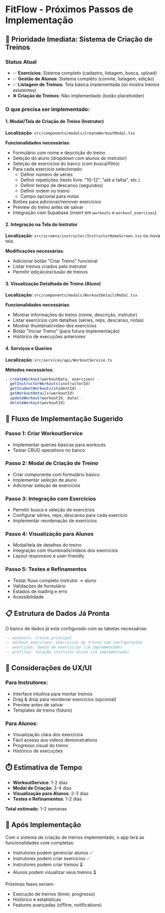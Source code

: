 # FitFlow - Próximos Passos de Implementação

## 🎯 Prioridade Imediata: Sistema de Criação de Treinos

### Status Atual

- ✅ **Exercícios**: Sistema completo (cadastro, listagem, busca, upload)
- ✅ **Gestão de Alunos**: Sistema completo (convite, listagem, edição)
- ✅ **Listagem de Treinos**: Tela básica implementada (só mostra treinos existentes)
- ❌ **Criação de Treinos**: Não implementado (botão placeholder)

### O que precisa ser implementado:

#### 1. Modal/Tela de Criação de Treino (Instrutor)

**Localização**: `src/components/modals/CreateWorkoutModal.tsx`

**Funcionalidades necessárias**:

- Formulário com nome e descrição do treino
- Seleção do aluno (dropdown com alunos do instrutor)
- Seleção de exercícios do banco (com busca/filtro)
- Para cada exercício selecionado:
  - Definir número de séries
  - Definir repetições (texto livre: "10-12", "até a falha", etc.)
  - Definir tempo de descanso (segundos)
  - Definir ordem no treino
  - Campo opcional para notas
- Botões para adicionar/remover exercícios
- Preview do treino antes de salvar
- Integração com Supabase (insert em `workouts` e `workout_exercises`)

#### 2. Integração na Tela do Instrutor

**Localização**: `src/screens/instructor/InstructorHomeScreen.tsx` ou nova tela

**Modificações necessárias**:

- Adicionar botão "Criar Treino" funcional
- Listar treinos criados pelo instrutor
- Permitir edição/exclusão de treinos

#### 3. Visualização Detalhada de Treino (Aluno)

**Localização**: `src/components/modals/WorkoutDetailsModal.tsx`

**Funcionalidades necessárias**:

- Mostrar informações do treino (nome, descrição, instrutor)
- Listar exercícios com detalhes (séries, reps, descanso, notas)
- Mostrar thumbnail/vídeo dos exercícios
- Botão "Iniciar Treino" (para futura implementação)
- Histórico de execuções anteriores

#### 4. Serviços e Queries

**Localização**: `src/services/api/WorkoutService.ts`

**Métodos necessários**:

```typescript
;-createWorkout(workoutData, exercises) -
  getInstructorWorkouts(instructorId) -
  getStudentWorkouts(studentId) -
  getWorkoutDetails(workoutId) -
  updateWorkout(workoutId, data) -
  deleteWorkout(workoutId)
```

## 🔄 Fluxo de Implementação Sugerido

### Passo 1: Criar WorkoutService

- Implementar queries básicas para workouts
- Testar CRUD operations no banco

### Passo 2: Modal de Criação de Treino

- Criar componente com formulário básico
- Implementar seleção de aluno
- Adicionar seleção de exercícios

### Passo 3: Integração com Exercícios

- Permitir busca e seleção de exercícios
- Configurar séries, reps, descanso para cada exercício
- Implementar reordenação de exercícios

### Passo 4: Visualização para Alunos

- Modal/tela de detalhes do treino
- Integração com thumbnails/vídeos dos exercícios
- Layout responsivo e user-friendly

### Passo 5: Testes e Refinamentos

- Testar fluxo completo instrutor → aluno
- Validações de formulário
- Estados de loading e erro
- Acessibilidade

## 📋 Estrutura de Dados Já Pronta

O banco de dados já está configurado com as tabelas necessárias:

```sql
-- workouts: treino principal
-- workout_exercises: exercícios do treino com configurações
-- exercises: banco de exercícios (já implementado)
-- profiles: relação instrutor-aluno (já implementado)
```

## 🎨 Considerações de UX/UI

### Para Instrutores:

- Interface intuitiva para montar treinos
- Drag & drop para reordenar exercícios (opcional)
- Preview antes de salvar
- Templates de treino (futuro)

### Para Alunos:

- Visualização clara dos exercícios
- Fácil acesso aos vídeos demonstrativos
- Progresso visual do treino
- Histórico de execuções

## ⏱️ Estimativa de Tempo

- **WorkoutService**: 1-2 dias
- **Modal de Criação**: 3-4 dias
- **Visualização para Alunos**: 2-3 dias
- **Testes e Refinamentos**: 1-2 dias

**Total estimado**: 1-2 semanas

## 🚀 Após Implementação

Com o sistema de criação de treinos implementado, o app terá as funcionalidades core completas:

- Instrutores podem gerenciar alunos ✅
- Instrutores podem criar exercícios ✅
- Instrutores podem criar treinos ⏳
- Alunos podem visualizar seus treinos ⏳

Próximas fases seriam:

- Execução de treinos (timer, progresso)
- Histórico e estatísticas
- Features avançadas (offline, notifications)

